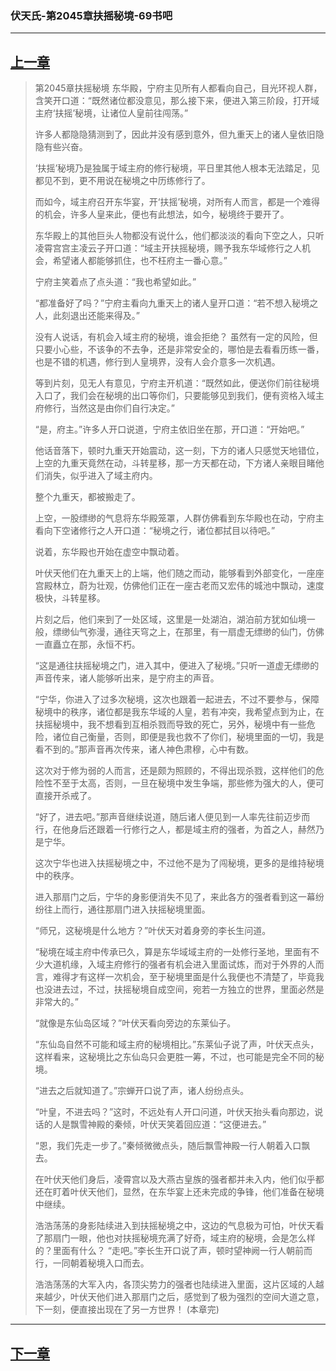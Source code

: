 ### 伏天氏-第2045章扶摇秘境-69书吧

--------
[上一章](./d7ad7818a7d3260b229a71959d4506ce.md)
--------


>
>
>
>第2045章扶摇秘境
>东华殿，宁府主见所有人都看向自己，目光环视人群，含笑开口道：“既然诸位都没意见，那么接下来，便进入第三阶段，打开域主府‘扶摇’秘境，让诸位人皇前往闯荡。”
>
>许多人都隐隐猜测到了，因此并没有感到意外，但九重天上的诸人皇依旧隐隐有些兴奋。
>
>‘扶摇’秘境乃是独属于域主府的修行秘境，平日里其他人根本无法踏足，见都见不到，更不用说在秘境之中历练修行了。
>
>而如今，域主府召开东华宴，开‘扶摇’秘境，对所有人而言，都是一个难得的机会，许多人皇来此，便也有此想法，如今，秘境终于要开了。
>
>东华殿上的其他巨头人物都没有说什么，他们都淡淡的看向下空之人，只听凌霄宫宫主凌云子开口道：“域主开扶摇秘境，赐予我东华域修行之人机会，希望诸人都能够抓住，也不枉府主一番心意。”
>
>宁府主笑着点了点头道：“我也希望如此。”
>
>“都准备好了吗？”宁府主看向九重天上的诸人皇开口道：“若不想入秘境之人，此刻退出还能来得及。”
>
>没有人说话，有机会入域主府的秘境，谁会拒绝？
>虽然有一定的风险，但只要小心些，不该争的不去争，还是非常安全的，哪怕是去看看历练一番，也是不错的机遇，修行到人皇境界，没有人会介意多一次机遇。
>
>等到片刻，见无人有意见，宁府主开机道：“既然如此，便送你们前往秘境入口了，我们会在秘境的出口等你们，只要能够见到我们，便有资格入域主府修行，当然这是由你们自行决定。”
>
>“是，府主。”许多人开口说道，宁府主依旧坐在那，开口道：“开始吧。”
>
>他话音落下，顿时九重天开始震动，这一刻，下方的诸人只感觉天地错位，上空的九重天竟然在动，斗转星移，那一方天都在动，下方诸人亲眼目睹他们消失，似乎进入了域主府内。
>
>整个九重天，都被搬走了。
>
>上空，一股缥缈的气息将东华殿笼罩，人群仿佛看到东华殿也在动，宁府主看向下空诸修行之人开口道：“秘境之行，诸位都拭目以待吧。”
>
>说着，东华殿也开始在虚空中飘动着。
>
>叶伏天他们在九重天上的上端，他们随之而动，能够看到外部变化，一座座宫殿林立，蔚为壮观，仿佛他们正在一座古老而又宏伟的城池中飘动，速度极快，斗转星移。
>
>片刻之后，他们来到了一处区域，这里是一处湖泊，湖泊前方犹如仙境一般，缥缈仙气弥漫，通往天穹之上，在那里，有一扇虚无缥缈的仙门，仿佛一直矗立在那，永恒不朽。
>
>“这是通往扶摇秘境之门，进入其中，便进入了秘境。”只听一道虚无缥缈的声音传来，诸人能够听出来，是宁府主的声音。
>
>“宁华，你进入了过多次秘境，这次也跟着一起进去，不过不要参与，保障秘境中的秩序，诸位都是我东华域的人皇，若有冲突，我希望点到为止，在扶摇秘境中，我不想看到互相杀戮而导致的死亡，另外，秘境中有一些危险，诸位自己衡量，否则，即便是我也救不了你们，秘境里面的一切，我是看不到的。”那声音再次传来，诸人神色肃穆，心中有数。
>
>这次对于修为弱的人而言，还是颇为照顾的，不得出现杀戮，这样他们的危险性不至于太高，否则，一旦在秘境中发生争端，那些修为强大的人，便可直接开杀戒了。
>
>“好了，进去吧。”那声音继续说道，随后诸人便见到一人率先往前迈步而行，在他身后还跟着一行修行之人，都是域主府的强者，为首之人，赫然乃是宁华。
>
>这次宁华也进入扶摇秘境之中，不过他不是为了闯秘境，更多的是维持秘境中的秩序。
>
>进入那扇门之后，宁华的身影便消失不见了，来此各方的强者看到这一幕纷纷往上而行，通往那扇门进入扶摇秘境里面。
>
>“师兄，这秘境是什么地方？”叶伏天对着身旁的李长生问道。
>
>“秘境在域主府中传承已久，算是东华域域主府的一处修行圣地，里面有不少大道机缘，入域主府修行的强者有机会进入里面试炼，而对于外界的人而言，难得才有这样一次机会，至于秘境里面是什么我便也不清楚了，毕竟我也没进去过，不过，扶摇秘境自成空间，宛若一方独立的世界，里面必然是非常大的。”
>
>“就像是东仙岛区域？”叶伏天看向旁边的东莱仙子。
>
>“东仙岛自然不可能和域主府的秘境相比。”东莱仙子说了声，叶伏天点头，这样看来，这秘境比之东仙岛只会更胜一筹，不过，也可能是完全不同的秘境。
>
>“进去之后就知道了。”宗蝉开口说了声，诸人纷纷点头。
>
>“叶皇，不进去吗？”这时，不远处有人开口问道，叶伏天抬头看向那边，说话的人是飘雪神殿的秦倾，叶伏天笑着回应道：“这便进去。”
>
>“恩，我们先走一步了。”秦倾微微点头，随后飘雪神殿一行人朝着入口飘去。
>
>在叶伏天他们身后，凌霄宫以及大燕古皇族的强者都并未入内，他们似乎都还在盯着叶伏天他们，显然，在东华宴上还未完成的争锋，他们准备在秘境中继续。
>
>浩浩荡荡的身影陆续进入到扶摇秘境之中，这边的气息极为可怕，叶伏天看了那扇门一眼，他也对扶摇秘境充满了好奇，域主府的秘境，会是怎么样的？里面有什么？
>“走吧。”李长生开口说了声，顿时望神阙一行人朝前而行，一同朝着秘境入口而去。
>
>浩浩荡荡的大军入内，各顶尖势力的强者也陆续进入里面，这片区域的人越来越少，叶伏天他们进入那扇门之后，感觉到了极为强烈的空间大道之意，下一刻，便直接出现在了另一方世界！
>(本章完)
>
>

--------
[下一章](./80c12dd8380f5f540571538fbe516b7e.md)
--------
